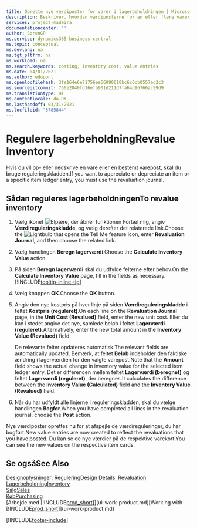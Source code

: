 ```yaml
---
title: Oprette nye værdiposter for varer i lagerbeholdningen | Microsoft Docs
description: Beskriver, hvordan værdiposterne for en eller flere varer på lageret kan op- eller nedskrives ved at bogføre deres aktuelle, beregnede værdi.
services: project-madeira
documentationcenter: ''
author: SorenGP
ms.service: dynamics365-business-central
ms.topic: conceptual
ms.devlang: na
ms.tgt_pltfrm: na
ms.workload: na
ms.search.keywords: costing, inventory cost, value entries
ms.date: 04/01/2021
ms.author: edupont
ms.openlocfilehash: 3fe164e6e71756ee56990610bc6c6cb0557ad2c3
ms.sourcegitcommit: 766e2840fd16efb901d211d7fa64d96766ac99d9
ms.translationtype: HT
ms.contentlocale: da-DK
ms.lasthandoff: 03/31/2021
ms.locfileid: "5785844"
---
```

# <a name="revalue-inventory"></a><span data-ttu-id="91406-103">Regulere lagerbeholdning</span><span class="sxs-lookup"><span data-stu-id="91406-103">Revalue Inventory</span></span>
<span data-ttu-id="91406-104">Hvis du vil op- eller nedskrive en vare eller en bestemt varepost, skal du bruge reguleringskladden.</span><span class="sxs-lookup"><span data-stu-id="91406-104">If you want to appreciate or depreciate an item or a specific item ledger entry, you must use the revaluation journal.</span></span>

## <a name="to-revalue-inventory"></a><span data-ttu-id="91406-105">Sådan reguleres lagerbeholdningen</span><span class="sxs-lookup"><span data-stu-id="91406-105">To revalue inventory</span></span>
1. <span data-ttu-id="91406-106">Vælg ikonet ![Elpære, der åbner funktionen Fortæl mig](media/ui-search/search_small.png "Fortæl mig, hvad du vil foretage dig"), angiv **Værdireguleringskladde**, og vælg derefter det relaterede link.</span><span class="sxs-lookup"><span data-stu-id="91406-106">Choose the ![Lightbulb that opens the Tell Me feature](media/ui-search/search_small.png "Tell me what you want to do") icon, enter **Revaluation Journal**, and then choose the related link.</span></span>
2. <span data-ttu-id="91406-107">Vælg handlingen **Beregn lagerværdi**.</span><span class="sxs-lookup"><span data-stu-id="91406-107">Choose the **Calculate Inventory Value** action.</span></span>
3. <span data-ttu-id="91406-108">På siden **Beregn lagerværdi** skal du udfylde felterne efter behov.</span><span class="sxs-lookup"><span data-stu-id="91406-108">On the **Calculate Inventory Value** page, fill in the fields as necessary.</span></span> [!INCLUDE[tooltip-inline-tip](includes/tooltip-inline-tip_md.md)]
4. <span data-ttu-id="91406-109">Vælg knappen **OK**.</span><span class="sxs-lookup"><span data-stu-id="91406-109">Choose the **OK** button.</span></span>
5. <span data-ttu-id="91406-110">Angiv den nye kostpris på hver linje på siden **Værdireguleringskladde** i feltet **Kostpris (reguleret)**.</span><span class="sxs-lookup"><span data-stu-id="91406-110">On each line on the **Revaluation Journal** page, in the **Unit Cost (Revalued)** field, enter the new unit cost.</span></span> <span data-ttu-id="91406-111">Eller du kan i stedet angive det nye, samlede beløb i feltet **Lagerværdi (reguleret)**.</span><span class="sxs-lookup"><span data-stu-id="91406-111">Alternatively, enter the new total amount in the **Inventory Value (Revalued)** field.</span></span>

    <span data-ttu-id="91406-112">De relevante felter opdateres automatisk.</span><span class="sxs-lookup"><span data-stu-id="91406-112">The relevant fields are automatically updated.</span></span> <span data-ttu-id="91406-113">Bemærk, at feltet **Beløb** indeholder den faktiske ændring i lagerværdien for den valgte varepost.</span><span class="sxs-lookup"><span data-stu-id="91406-113">Note that the **Amount** field shows the actual change in inventory value for the selected item ledger entry.</span></span> <span data-ttu-id="91406-114">Det er differencen mellem feltet **Lagerværdi (beregnet)** og feltet **Lagerværdi (reguleret)**, der beregnes.</span><span class="sxs-lookup"><span data-stu-id="91406-114">It calculates the difference between the **Inventory Value (Calculated)** field and the **Inventory Value (Revalued)** field.</span></span>
6. <span data-ttu-id="91406-115">Når du har udfyldt alle linjerne i reguleringskladden, skal du vælge handlingen **Bogfør**.</span><span class="sxs-lookup"><span data-stu-id="91406-115">When you have completed all lines in the revaluation journal, choose the **Post** action.</span></span>

<span data-ttu-id="91406-116">Nye værdiposter oprettes nu for at afspejle de værdireguleringer, du har bogført.</span><span class="sxs-lookup"><span data-stu-id="91406-116">New value entries are now created to reflect the revaluations that you have posted.</span></span> <span data-ttu-id="91406-117">Du kan se de nye værdier på de respektive varekort.</span><span class="sxs-lookup"><span data-stu-id="91406-117">You can see the new values on the respective item cards.</span></span>

## <a name="see-also"></a><span data-ttu-id="91406-118">Se også</span><span class="sxs-lookup"><span data-stu-id="91406-118">See Also</span></span>
[<span data-ttu-id="91406-119">Designoplysninger: Regulering</span><span class="sxs-lookup"><span data-stu-id="91406-119">Design Details: Revaluation</span></span>](design-details-revaluation.md)  
[<span data-ttu-id="91406-120">Lagerbeholdning</span><span class="sxs-lookup"><span data-stu-id="91406-120">Inventory</span></span>](inventory-manage-inventory.md)  
[<span data-ttu-id="91406-121">Salg</span><span class="sxs-lookup"><span data-stu-id="91406-121">Sales</span></span>](sales-manage-sales.md)  
[<span data-ttu-id="91406-122">Køb</span><span class="sxs-lookup"><span data-stu-id="91406-122">Purchasing</span></span>](purchasing-manage-purchasing.md)  
<span data-ttu-id="91406-123">[Arbejde med [!INCLUDE[prod_short](includes/prod_short.md)]](ui-work-product.md)</span><span class="sxs-lookup"><span data-stu-id="91406-123">[Working with [!INCLUDE[prod_short](includes/prod_short.md)]](ui-work-product.md)</span></span>


[!INCLUDE[footer-include](includes/footer-banner.md)]